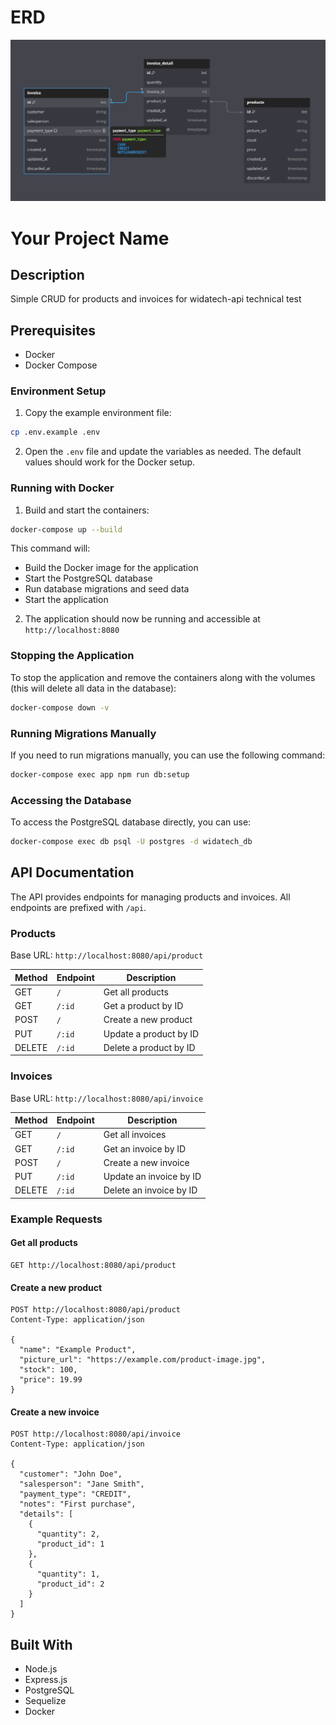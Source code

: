 # ERD
![alt text](image.png)

# Your Project Name

## Description
Simple CRUD for products and invoices for widatech-api technical test

## Prerequisites

- Docker
- Docker Compose

### Environment Setup

1. Copy the example environment file:

```bash
cp .env.example .env
```

2. Open the `.env` file and update the variables as needed. The default values should work for the Docker setup.

### Running with Docker

1. Build and start the containers:

```bash
docker-compose up --build
```

This command will:
- Build the Docker image for the application
- Start the PostgreSQL database
- Run database migrations and seed data
- Start the application

2. The application should now be running and accessible at `http://localhost:8080`

### Stopping the Application
To stop the application and remove the containers along with the volumes (this will delete all data in the database):

```bash
docker-compose down -v
```

### Running Migrations Manually

If you need to run migrations manually, you can use the following command:

```bash
docker-compose exec app npm run db:setup
```

### Accessing the Database

To access the PostgreSQL database directly, you can use:

```bash
docker-compose exec db psql -U postgres -d widatech_db
```

## API Documentation

The API provides endpoints for managing products and invoices. All endpoints are prefixed with `/api`.

### Products

Base URL: `http://localhost:8080/api/product`

| Method | Endpoint | Description |
|--------|----------|-------------|
| GET    | `/`      | Get all products |
| GET    | `/:id`   | Get a product by ID |
| POST   | `/`      | Create a new product |
| PUT    | `/:id`   | Update a product by ID |
| DELETE | `/:id`   | Delete a product by ID |

### Invoices

Base URL: `http://localhost:8080/api/invoice`

| Method | Endpoint | Description |
|--------|----------|-------------|
| GET    | `/`      | Get all invoices |
| GET    | `/:id`   | Get an invoice by ID |
| POST   | `/`      | Create a new invoice |
| PUT    | `/:id`   | Update an invoice by ID |
| DELETE | `/:id`   | Delete an invoice by ID |

### Example Requests

#### Get all products

```
GET http://localhost:8080/api/product
```

#### Create a new product

```
POST http://localhost:8080/api/product
Content-Type: application/json

{
  "name": "Example Product",
  "picture_url": "https://example.com/product-image.jpg",
  "stock": 100,
  "price": 19.99
}
```

#### Create a new invoice

```
POST http://localhost:8080/api/invoice
Content-Type: application/json

{
  "customer": "John Doe",
  "salesperson": "Jane Smith",
  "payment_type": "CREDIT",
  "notes": "First purchase",
  "details": [
    {
      "quantity": 2,
      "product_id": 1
    },
    {
      "quantity": 1,
      "product_id": 2
    }
  ]
}
```

## Built With

- Node.js
- Express.js
- PostgreSQL
- Sequelize
- Docker